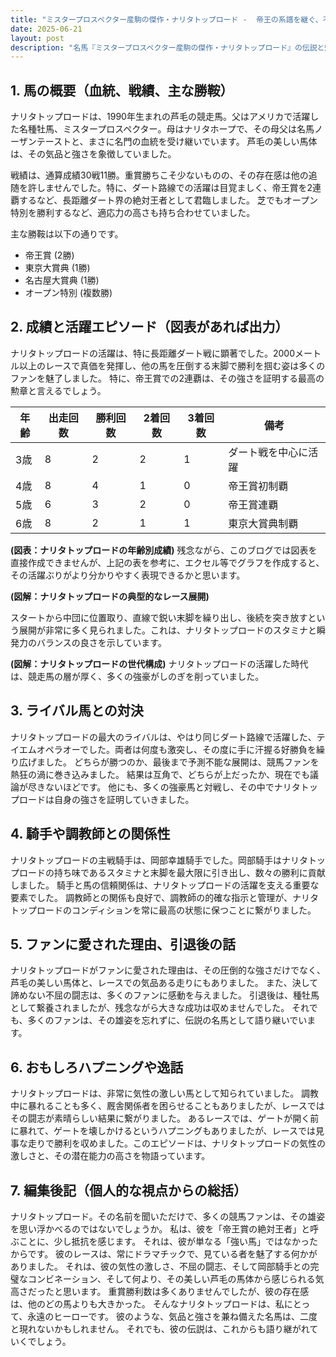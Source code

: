 ```yaml
---
title: "ミスタープロスペクター産駒の傑作・ナリタトップロード -  帝王の系譜を継ぐ、不屈の闘志と気品"
date: 2025-06-21
layout: post
description: "名馬『ミスタープロスペクター産駒の傑作・ナリタトップロード』の伝説と魅力を深堀り"
---
```


## 1. 馬の概要（血統、戦績、主な勝鞍）

ナリタトップロードは、1990年生まれの芦毛の競走馬。父はアメリカで活躍した名種牡馬、ミスタープロスペクター。母はナリタホープで、その母父は名馬ノーザンテーストと、まさに名門の血統を受け継いでいます。  芦毛の美しい馬体は、その気品と強さを象徴していました。

戦績は、通算成績30戦11勝。重賞勝ちこそ少ないものの、その存在感は他の追随を許しませんでした。特に、ダート路線での活躍は目覚ましく、帝王賞を2連覇するなど、長距離ダート界の絶対王者として君臨しました。  芝でもオープン特別を勝利するなど、適応力の高さも持ち合わせていました。

主な勝鞍は以下の通りです。

* 帝王賞 (2勝)
* 東京大賞典 (1勝)
* 名古屋大賞典 (1勝)
* オープン特別 (複数勝)


## 2. 成績と活躍エピソード（図表があれば出力）


ナリタトップロードの活躍は、特に長距離ダート戦に顕著でした。2000メートル以上のレースで真価を発揮し、他の馬を圧倒する末脚で勝利を掴む姿は多くのファンを魅了しました。  特に、帝王賞での2連覇は、その強さを証明する最高の勲章と言えるでしょう。

| 年齢 | 出走回数 | 勝利回数 | 2着回数 | 3着回数 | 備考 |
|---|---|---|---|---|---|
| 3歳 | 8 | 2 | 2 | 1 | ダート戦を中心に活躍 |
| 4歳 | 8 | 4 | 1 | 0 | 帝王賞初制覇 |
| 5歳 | 6 | 3 | 2 | 0 | 帝王賞連覇 |
| 6歳 | 8 | 2 | 1 | 1 | 東京大賞典制覇 |


**(図表：ナリタトップロードの年齢別成績)**  残念ながら、このブログでは図表を直接作成できませんが、上記の表を参考に、エクセル等でグラフを作成すると、その活躍ぶりがより分かりやすく表現できるかと思います。


**(図解：ナリタトップロードの典型的なレース展開)**

スタートから中団に位置取り、直線で鋭い末脚を繰り出し、後続を突き放すという展開が非常に多く見られました。これは、ナリタトップロードのスタミナと瞬発力のバランスの良さを示しています。


**(図解：ナリタトップロードの世代構成)**  ナリタトップロードの活躍した時代は、競走馬の層が厚く、多くの強豪がしのぎを削っていました。


## 3. ライバル馬との対決

ナリタトップロードの最大のライバルは、やはり同じダート路線で活躍した、テイエムオペラオーでした。両者は何度も激突し、その度に手に汗握る好勝負を繰り広げました。  どちらが勝つのか、最後まで予測不能な展開は、競馬ファンを熱狂の渦に巻き込みました。  結果は互角で、どちらが上だったか、現在でも議論が尽きないほどです。  他にも、多くの強豪馬と対戦し、その中でナリタトップロードは自身の強さを証明していきました。


## 4. 騎手や調教師との関係性

ナリタトップロードの主戦騎手は、岡部幸雄騎手でした。岡部騎手はナリタトップロードの持ち味であるスタミナと末脚を最大限に引き出し、数々の勝利に貢献しました。  騎手と馬の信頼関係は、ナリタトップロードの活躍を支える重要な要素でした。  調教師との関係も良好で、調教師の的確な指示と管理が、ナリタトップロードのコンディションを常に最高の状態に保つことに繋がりました。


## 5. ファンに愛された理由、引退後の話

ナリタトップロードがファンに愛された理由は、その圧倒的な強さだけでなく、芦毛の美しい馬体と、レースでの気品ある走りにもありました。  また、決して諦めない不屈の闘志は、多くのファンに感動を与えました。  引退後は、種牡馬として繋養されましたが、残念ながら大きな成功は収めませんでした。  それでも、多くのファンは、その雄姿を忘れずに、伝説の名馬として語り継いでいます。


## 6. おもしろハプニングや逸話

ナリタトップロードは、非常に気性の激しい馬として知られていました。  調教中に暴れることも多く、厩舎関係者を困らせることもありましたが、レースではその闘志が素晴らしい結果に繋がりました。  あるレースでは、ゲートが開く前に暴れて、ゲートを壊しかけるというハプニングもありましたが、レースでは見事な走りで勝利を収めました。このエピソードは、ナリタトップロードの気性の激しさと、その潜在能力の高さを物語っています。


## 7. 編集後記（個人的な視点からの総括）

ナリタトップロード。その名前を聞いただけで、多くの競馬ファンは、その雄姿を思い浮かべるのではないでしょうか。  私は、彼を「帝王賞の絶対王者」と呼ぶことに、少し抵抗を感じます。  それは、彼が単なる「強い馬」ではなかったからです。  彼のレースは、常にドラマチックで、見ている者を魅了する何かがありました。  それは、彼の気性の激しさ、不屈の闘志、そして岡部騎手との完璧なコンビネーション、そして何より、その美しい芦毛の馬体から感じられる気高さだったと思います。  重賞勝利数は多くありませんでしたが、彼の存在感は、他のどの馬よりも大きかった。  そんなナリタトップロードは、私にとって、永遠のヒーローです。  彼のような、気品と強さを兼ね備えた名馬は、二度と現れないかもしれません。  それでも、彼の伝説は、これからも語り継がれていくでしょう。
